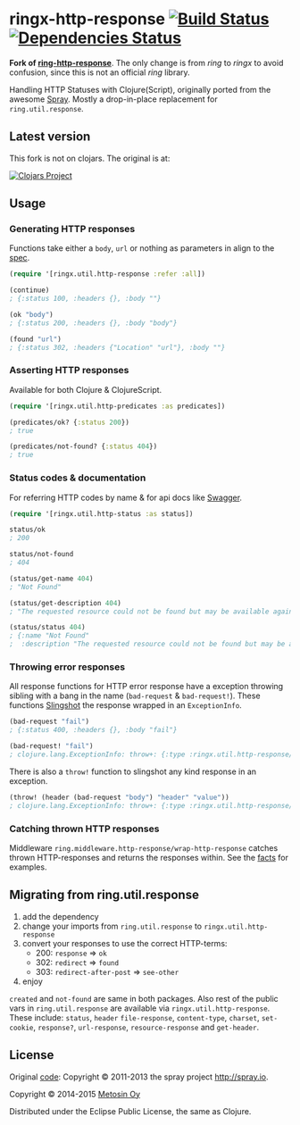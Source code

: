 # ringx-http-response [![Build Status](https://travis-ci.org/metosin/ring-http-response.svg?branch=master)](https://travis-ci.org/metosin/ring-http-response) [![Dependencies Status](http://jarkeeper.com/metosin/ring-http-response/status.png)](http://jarkeeper.com/metosin/ring-http-response)

**Fork of [ring-http-response](https://github.com/metosin/ring-http-response)**.  The only change is from _ring_ to _ringx_ to avoid confusion, since this is not an official _ring_ library.

Handling HTTP Statuses with Clojure(Script), originally ported from the awesome [Spray](http://spray.io/).
Mostly a drop-in-place replacement for `ring.util.response`.

## Latest version

This fork is not on clojars.  The original is at:

[![Clojars Project](http://clojars.org/metosin/ring-http-response/latest-version.svg)](http://clojars.org/metosin/ring-http-response)

## Usage

### Generating HTTP responses

Functions take either a `body`, `url` or nothing as parameters in align to the [spec](http://www.w3.org/Protocols/rfc2616/rfc2616-sec10.html).

```clojure
(require '[ringx.util.http-response :refer :all])

(continue)
; {:status 100, :headers {}, :body ""}

(ok "body")
; {:status 200, :headers {}, :body "body"}

(found "url")
; {:status 302, :headers {"Location" "url"}, :body ""}
```

### Asserting HTTP responses

Available for both Clojure & ClojureScript.

```clojure
(require '[ringx.util.http-predicates :as predicates])

(predicates/ok? {:status 200})
; true

(predicates/not-found? {:status 404})
; true
```

### Status codes & documentation

For referring HTTP codes by name & for api docs like [Swagger](https://github.com/metosin/ring-swagger).

```clojure
(require '[ringx.util.http-status :as status])

status/ok
; 200

status/not-found
; 404

(status/get-name 404)
; "Not Found"

(status/get-description 404)
; "The requested resource could not be found but may be available again in the future."

(status/status 404)
; {:name "Not Found"
;  :description "The requested resource could not be found but may be available again in the future."}
```

### Throwing error responses

All response functions for HTTP error response have a exception throwing sibling with a bang in the name
(`bad-request` & `bad-request!`). These functions [Slingshot](https://github.com/scgilardi/slingshot) the
response wrapped in an `ExceptionInfo`.

```clojure
(bad-request "fail")
; {:status 400, :headers {}, :body "fail"}

(bad-request! "fail")
; clojure.lang.ExceptionInfo: throw+: {:type :ringx.util.http-response/response, :response {:status 400, :headers {}, :body "fail"}}
```

There is also a `throw!` function to slingshot any kind response in an exception.

```clojure
(throw! (header (bad-request "body") "header" "value"))
; clojure.lang.ExceptionInfo: throw+: {:type :ringx.util.http-response/response, :response {:status 400, :headers {"header" "value"}, :body "body"}}
```

### Catching thrown HTTP responses

Middleware `ring.middleware.http-response/wrap-http-response` catches thrown HTTP-responses and returns the responses within.
See the [facts](https://github.com/metosin/ring-http-response/blob/master/test/ring/middleware/http_response_test.clj) for examples.

## Migrating from ring.util.response
1. add the dependency
2. change your imports from `ring.util.response` to `ringx.util.http-response`
3. convert your responses to use the correct HTTP-terms:
   - 200: `response` => `ok`
   - 302: `redirect` => `found`
   - 303: `redirect-after-post` => `see-other`
4. enjoy

`created` and `not-found` are same in both packages. Also rest of the public vars in `ring.util.response` are available via `ringx.util.http-response`.
These include: `status`, `header` `file-response`, `content-type`, `charset`, `set-cookie`,
`response?`, `url-response`, `resource-response` and `get-header`.

## License
Original [code](https://github.com/spray/spray/blob/master/spray-http/src/main/scala/spray/http/StatusCode.scala): Copyright © 2011-2013 the spray project <http://spray.io>.

Copyright © 2014-2015 [Metosin Oy](http://www.metosin.fi)

Distributed under the Eclipse Public License, the same as Clojure.
